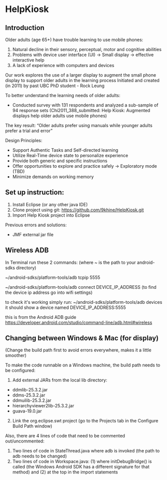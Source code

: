 # HelpKiosk

## Introduction
Older adults (age 65+) have trouble learning to use mobile phones:
1. Natural decline in their sensory, perceptual, motor and cognitive abilities
2. Problems with device user interface (UI) → Small display → effective interactive help
3. A lack of experience with computers and devices

Our work explores the use of a larger display to augment the small phone display to support older adults in the learning process
Initiated and created (in 2011) by past UBC PhD student - Rock Leung

To better understand the learning needs of older adults:
- Conducted survey with 131 respondents and analyzed a sub-sample of 94 response sets
 (Chi2011_388_submitted: Help Kiosk: Augmented displays help older adults use mobile phones)
 
The key result:
“Older adults prefer using manuals while younger adults prefer a trial and error”

Design Principles:
- Support Authentic Tasks and Self-directed learning 
- Utilize Real-Time device state to personalize experience
- Provide both generic and specific instructions
- Offer opportunities to explore and practice safely → Exploratory mode (TBD)
- Minimize demands on working memory


## Set up instruction:
1. Install Eclipse (or any other java IDE)
2. Clone project using git: https://github.com/9khine/HelpKiosk.git
3. Import Help Kiosk project into Eclipse

Previous errors and solutions:
- JMF external jar file

## Wireless ADB

In Terminal run these 2 commands:
(where ~ is the path to your android-sdks directory)

~/android-sdks/platform-tools/adb tcpip 5555

~/android-sdks/platform-tools/adb connect DEVICE_IP_ADDRESS
(to find the device ip address go into wifi settings)

to check it's working simply run:
~/android-sdks/platform-tools/adb devices
it should show a device named DEVICE_IP_ADDRESS:5555

this is from the Android ADB guide https://developer.android.com/studio/command-line/adb.html#wireless

## Changing between Windows & Mac (for display)

(Change the build path first to avoid errors everywhere, makes it a little smoother)

To make the code runnable on a Windows machine, the build path needs to be configured:

1. Add external JARs from the local lib directory:
  - ddmlib-25.3.2.jar
  - ddms-25.3.2.jar
  - ddmuilib-25.3.2.jar
  - hierarchyviewer2lib-25.3.2.jar
  - guava-19.0.jar
2. Link the org.eclipse.swt project (go to the Projects tab in the Configure Build Path window)

Also,  there are 4 lines of code that need to be commented out/uncommented:

1. Two lines of code in StateThread.java where adb is invoked (the path to adb needs to be changed)
2. Two lines of code in Workspace.java: (1) where initDebugBridge() is called (the Windows Android SDK has a different signature for that method) and (2) at the top in the import statements
